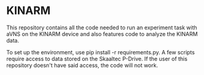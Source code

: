 # KINARM
This repository contains all the code needed to run an experiment task with aVNS on the KINARM device and also features code to analyze the KINARM data.

To set up the environment, use pip install -r requirements.py. A few scripts require access to data stored on the Skaaltec P-Drive. If the user of this repository doesn't have said access, the code will not work.
